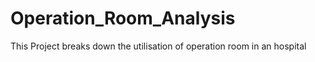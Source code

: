 # Operation_Room_Analysis
This Project breaks down the utilisation of operation room in an hospital
